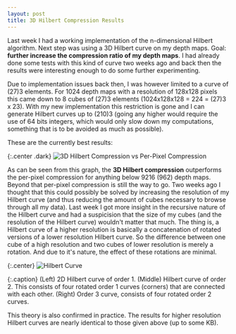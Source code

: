 ```yaml
---
layout: post
title: 3D Hilbert Compression Results
---
```


Last week I had a working implementation of the n-dimensional Hilbert algorithm. Next step was using a 3D Hilbert curve on my depth maps. Goal: <strong>further increase the compression ratio of my depth maps</strong>. I had already done some tests with this kind of curve two weeks ago and back then the results were interesting enough to do some further experimenting.

Due to implementation issues back then, I was however limited to a curve of (27)3 elements. For 1024 depth maps with a resolution of 128x128 pixels this came down to 8 cubes of (27)3 elements (1024x128x128 = 224 = (27)3 x 23). With my new implementation this restriction is gone and I can generate Hilbert curves up to (210)3 (going any higher would require the use of 64 bits integers, which would only slow down my computations, something that is to be avoided as much as possible).

These are the currently best results:

{:.center .dark}
![3D Hilbert Compression vs Per-Pixel Compression](http://www.xaviert.be/uploads/2010/10/100322b.png)

As can be seen from this graph, the <strong>3D Hilbert compression</strong> outperforms the per-pixel compression for anything below 9216 (962) depth maps. Beyond that per-pixel compression is still the way to go. Two weeks ago I thought that this could possibly be solved by increasing the resolution of my Hilbert curve (and thus reducing the amount of cubes necessary to browse through all my data). Last week I got more insight in the recursive nature of the Hilbert curve and had a suspicision that the size of my cubes (and the resolution of the Hilbert curve) wouldn't matter that much. The thing is, a Hilbert curve of a higher resolution is basically a concatenation of rotated versions of a lower resolution Hilbert curve. So the difference between one cube of a high resolution and two cubes of lower resolution is merely a rotation. And due to it's nature, the effect of these rotations are minimal.

{:.center}
![Hilbert Curve](http://www.xaviert.be/uploads/2010/10/100322a-300x92.png)

{:.caption}
(Left) 2D Hilbert curve of order 1. (Middle) Hilbert curve of order 2. This consists of four rotated order 1 curves (corners) that are connected with each other. (Right) Order 3 curve, consists of four rotated order 2 curves.

This theory is also confirmed in practice. The results for higher resolution Hilbert curves are nearly identical to those given above (up to some KB).

